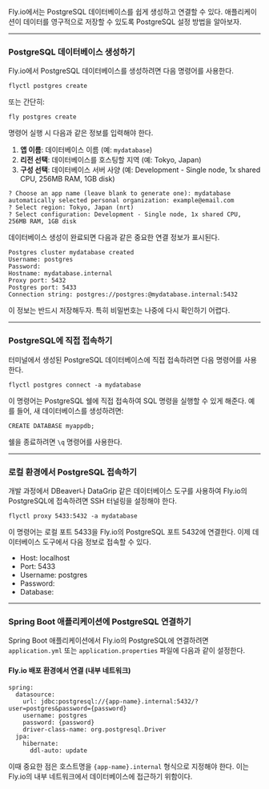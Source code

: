 <p>Fly.io에서는 PostgreSQL 데이터베이스를 쉽게 생성하고 연결할 수 있다. 애플리케이션이 데이터를 영구적으로 저장할 수 있도록 PostgreSQL 설정 방법을 알아보자.</p>
<hr />
<h3 id="postgresql-데이터베이스-생성하기">PostgreSQL 데이터베이스 생성하기</h3>
<p>Fly.io에서 PostgreSQL 데이터베이스를 생성하려면 다음 명령어를 사용한다.</p>
<pre><code class="language-bash">flyctl postgres create</code></pre>
<p>또는 간단히:</p>
<pre><code class="language-bash">fly postgres create</code></pre>
<p>명령어 실행 시 다음과 같은 정보를 입력해야 한다.</p>
<ol>
<li><strong>앱 이름</strong>: 데이터베이스 이름 (예: <code>mydatabase</code>)</li>
<li><strong>리전 선택</strong>: 데이터베이스를 호스팅할 지역 (예: Tokyo, Japan)</li>
<li><strong>구성 선택</strong>: 데이터베이스 서버 사양 (예: Development - Single node, 1x shared CPU, 256MB RAM, 1GB disk)</li>
</ol>
<pre><code>? Choose an app name (leave blank to generate one): mydatabase
automatically selected personal organization: example@email.com
? Select region: Tokyo, Japan (nrt)
? Select configuration: Development - Single node, 1x shared CPU, 256MB RAM, 1GB disk</code></pre><p>데이터베이스 생성이 완료되면 다음과 같은 중요한 연결 정보가 표시된다.</p>
<pre><code>Postgres cluster mydatabase created
Username: postgres
Password: 
Hostname: mydatabase.internal
Proxy port: 5432
Postgres port: 5433
Connection string: postgres://postgres:@mydatabase.internal:5432</code></pre><p>이 정보는 반드시 저장해두자. 특히 비밀번호는 나중에 다시 확인하기 어렵다.</p>
<hr />
<h3 id="postgresql에-직접-접속하기">PostgreSQL에 직접 접속하기</h3>
<p>터미널에서 생성된 PostgreSQL 데이터베이스에 직접 접속하려면 다음 명령어를 사용한다.</p>
<pre><code class="language-bash">flyctl postgres connect -a mydatabase</code></pre>
<p>이 명령어는 PostgreSQL 쉘에 직접 접속하여 SQL 명령을 실행할 수 있게 해준다. 예를 들어, 새 데이터베이스를 생성하려면:</p>
<pre><code class="language-sql">CREATE DATABASE myappdb;</code></pre>
<p>쉘을 종료하려면 <code>\q</code> 명령어를 사용한다.</p>
<hr />
<h3 id="로컬-환경에서-postgresql-접속하기">로컬 환경에서 PostgreSQL 접속하기</h3>
<p>개발 과정에서 DBeaver나 DataGrip 같은 데이터베이스 도구를 사용하여 Fly.io의 PostgreSQL에 접속하려면 SSH 터널링을 설정해야 한다.</p>
<pre><code class="language-bash">flyctl proxy 5433:5432 -a mydatabase</code></pre>
<p>이 명령어는 로컬 포트 5433을 Fly.io의 PostgreSQL 포트 5432에 연결한다. 이제 데이터베이스 도구에서 다음 정보로 접속할 수 있다.</p>
<ul>
<li>Host: localhost</li>
<li>Port: 5433</li>
<li>Username: postgres</li>
<li>Password: </li>
<li>Database: </li>
</ul>
<hr />
<h3 id="spring-boot-애플리케이션에-postgresql-연결하기">Spring Boot 애플리케이션에 PostgreSQL 연결하기</h3>
<p>Spring Boot 애플리케이션에서 Fly.io의 PostgreSQL에 연결하려면 <code>application.yml</code> 또는 <code>application.properties</code> 파일에 다음과 같이 설정한다.</p>
<h4 id="flyio-배포-환경에서-연결-내부-네트워크">Fly.io 배포 환경에서 연결 (내부 네트워크)</h4>
<pre><code class="language-yaml">spring:
  datasource:
    url: jdbc:postgresql://{app-name}.internal:5432/?user=postgres&amp;password={password}
    username: postgres
    password: {password}
    driver-class-name: org.postgresql.Driver
  jpa:
    hibernate:
      ddl-auto: update</code></pre>
<p>이때 중요한 점은 호스트명을 <code>{app-name}.internal</code> 형식으로 지정해야 한다. 이는 Fly.io의 내부 네트워크에서 데이터베이스에 접근하기 위함이다.</p>